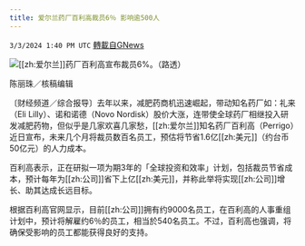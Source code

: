 ```yaml
---
title: 爱尔兰药厂百利高裁员6％ 影响逾500人
---
```

`3/3/2024 1:40 PM UTC` [轉載自GNews](https://gnews.org/articles/2361370)

![](https://img.ltn.com.tw/Upload/business/page/800/2024/03/03/php1GcRmA.jpg "")[[zh:爱尔兰]]药厂百利高宣布裁员6%。（路透）

陈丽珠／核稿编辑

〔财经频道／综合报导〕去年以来，减肥药商机迅速崛起，带动知名药厂如：礼来（Eli Lilly）、诺和诺德（Novo Nordisk）股价大涨，连带使全球药厂相继投入研发减肥药物，但似乎是几家欢喜几家愁，[[zh:爱尔兰]]知名药厂百利高（Perrigo）近日宣布，未来几个月将裁员数百名员工，预估将节省1.6亿[[zh:美元]]（约台币50亿元）的人力成本。

百利高表示，正在研拟一项为期3年的「全球投资和效率」计划，包括裁员节省成本，预计每年为[[zh:公司]]省下上亿[[zh:美元]]，并称此举将实现[[zh:公司]]增长、助其达成长远目标。

根据百利高官网显示，目前[[zh:公司]]拥有约9000名员工，在百利高的人事重组计划中，预计将解雇约6％的员工，相当於540名员工。不过，百利高也强调，将确保受影响的员工都能获得良好的支持。
